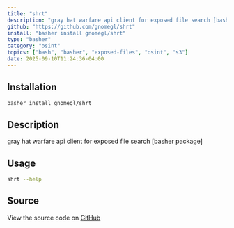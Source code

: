```yaml
---
title: "shrt"
description: "gray hat warfare api client for exposed file search [basher package]"
github: "https://github.com/gnomegl/shrt"
install: "basher install gnomegl/shrt"
type: "basher"
category: "osint"
topics: ["bash", "basher", "exposed-files", "osint", "s3"]
date: 2025-09-10T11:24:36-04:00
---
```


## Installation

```bash
basher install gnomegl/shrt
```

## Description

gray hat warfare api client for exposed file search [basher package]

## Usage

```bash
shrt --help
```

## Source

View the source code on [GitHub](https://github.com/gnomegl/shrt)
